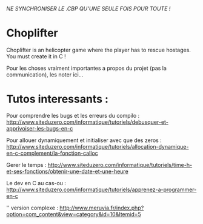 ###### NE SYNCHRONISER LE .CBP QU'UNE SEULE FOIS POUR TOUTE !



Choplifter
==========

Choplifter is an helicopter game where the player has to rescue hostages. You must create it in C !


Pour les choses vraiment importantes a propos du projet (pas la communication), les noter ici...


Tutos interessants :
=====================

Pour comprendre les bugs et les erreurs du compilo : http://www.siteduzero.com/informatique/tutoriels/debusquer-et-apprivoiser-les-bugs-en-c

Pour allouer dynamiquement et initialiser avec que des zeros : http://www.siteduzero.com/informatique/tutoriels/allocation-dynamique-en-c-complement/la-fonction-calloc

Gerer le temps : http://www.siteduzero.com/informatique/tutoriels/time-h-et-ses-fonctions/obtenir-une-date-et-une-heure

Le dev en C au cas-ou : http://www.siteduzero.com/informatique/tutoriels/apprenez-a-programmer-en-c

'' version complexe : http://www.meruvia.fr/index.php?option=com_content&view=category&id=10&Itemid=5
